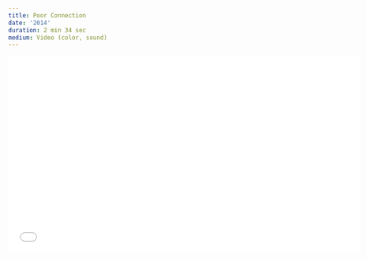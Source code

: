 ```yaml
---
title: Poor Connection
date: '2014'
duration: 2 min 34 sec
medium: Video (color, sound)
---
```


<iframe src="//player.vimeo.com/video/93229306?portrait=0&amp;color=ffffff" width="712" height="400" frameborder="0" webkitallowfullscreen mozallowfullscreen allowfullscreen></iframe>
